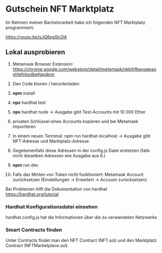 # Gutschein NFT Marktplatz

Im Rahmen meiner Bachelorarbeit habe ich folgenden NFT Marktplatz programmiert:

https://youtu.be/sJQ6pgSlcDA

## Lokal ausprobieren

1. Metamask Browser Extension:
https://chrome.google.com/webstore/detail/metamask/nkbihfbeogaeaoehlefnkodbefgpgknn

2. Den Code klonen / herunterladen
3. **npm** install
4. **npx** hardhat test
5. **npx** hardhat node -> Ausgabe gibt Test-Accounts mit 10 000 Ether
6. privaten Schlüssel eines Accounts kopieren und bei Metamask importieren
6. In einem neuen Terminal: npm run hardhat-localhost -> Ausgabe gibt NFT-Adresse und Marktplatz-Adresse
7. Gegebenenfalls diese Adressen in der config.js Datei erstetzen (falls nicht dieselben Adressen wie Ausgabe aus 6.)
8. **npm** run dev
9. Falls das Minten von Token nicht funktioniert: Metamask Account zurücksetzen (Einstellungen -> Erweitert -> Account zurücksetzen)

Bei Problemen hilft die Dokumentation von hardhat 
https://hardhat.org/tutorial

### Hardhat Konfigurationsdatei einsehen

hardhat.config.js hat die Informationen über die zu verwendeten Netzwerke

### Smart Contracts finden

Unter Contracts findet man den NFT Contract (NFT.sol) und den Marktplatz Contract (NFTMarketplace.sol)
